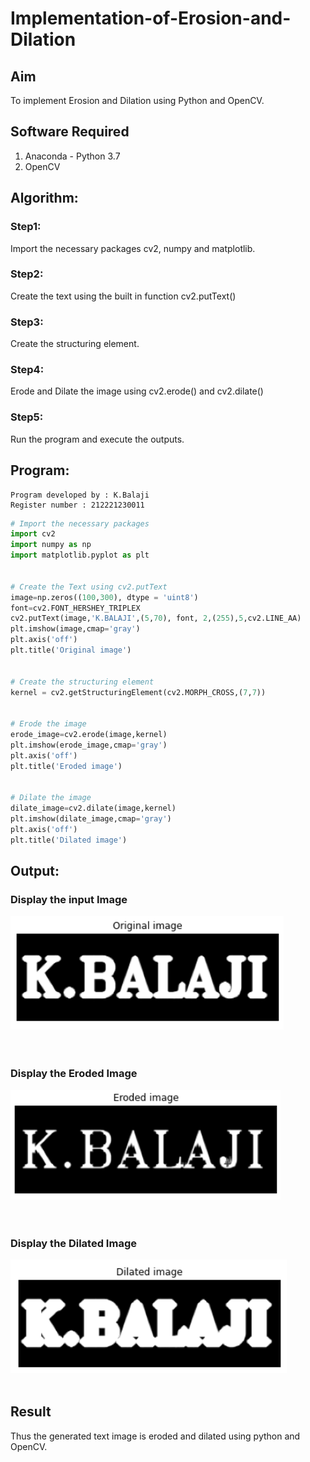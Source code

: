 # Implementation-of-Erosion-and-Dilation
## Aim
To implement Erosion and Dilation using Python and OpenCV.
## Software Required
1. Anaconda - Python 3.7
2. OpenCV
## Algorithm:
### Step1:
Import the necessary packages cv2, numpy and matplotlib.

### Step2:
Create the text using the built in function cv2.putText()

### Step3:
Create the structuring element.

### Step4:
Erode and Dilate the image using cv2.erode() and cv2.dilate()

### Step5:
Run the program and execute the outputs.

 
## Program:
```
Program developed by : K.Balaji
Register number : 212221230011
```

``` Python
# Import the necessary packages
import cv2
import numpy as np
import matplotlib.pyplot as plt


# Create the Text using cv2.putText
image=np.zeros((100,300), dtype = 'uint8')
font=cv2.FONT_HERSHEY_TRIPLEX
cv2.putText(image,'K.BALAJI',(5,70), font, 2,(255),5,cv2.LINE_AA)
plt.imshow(image,cmap='gray')
plt.axis('off')
plt.title('Original image')


# Create the structuring element
kernel = cv2.getStructuringElement(cv2.MORPH_CROSS,(7,7))


# Erode the image
erode_image=cv2.erode(image,kernel)
plt.imshow(erode_image,cmap='gray')
plt.axis('off')
plt.title('Eroded image')


# Dilate the image
dilate_image=cv2.dilate(image,kernel)
plt.imshow(dilate_image,cmap='gray')
plt.axis('off')
plt.title('Dilated image')

```
## Output:

### Display the input Image

![output](./1.png)
<br>
<br>
<br>


### Display the Eroded Image
![ouput](./2.png)
<br>
<br>
<br>

### Display the Dilated Image
![output](./3.png)
<br>
<br>


## Result
Thus the generated text image is eroded and dilated using python and OpenCV.